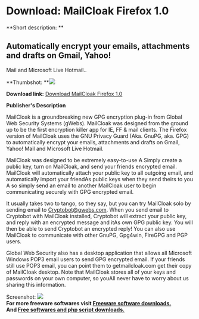 # Download: MailCloak Firefox 1.0

**Short description: **

## Automatically encrypt your emails, attachments and drafts on Gmail, Yahoo!
Mail and Microsoft Live Hotmail..

  
**Thumbshot: **![](http://www.freewarefiles.com/screenshot/mailcloakff_md.gif)   
  
**Download link:** [Download MailCloak Firefox 1.0](http://freesoftwares.boysofts.com/MailCloak-Firefox_program_48698.html)  
  

**Publisher's Description**  
  

MailCloak is a groundbreaking new GPG encryption plug-in from Global Web
Security Systems (gWebs). MailCloak was designed from the ground up to be the
first encryption killer app for IE, FF & mail clients. The Firefox version of
MailCloak uses the GNU Privacy Guard (Aka. GnuPG, aka. GPG) to automatically
encrypt your emails, attachments and drafts on Gmail, Yahoo! Mail and
Microsoft Live Hotmail.

MailCloak was designed to be extremely easy-to-use A Simply create a public
key, turn on MailCloak, and send your friends encrypted email. MailCloak will
automatically attach your public key to all outgoing email, and automatically
import your friendAs public keys when they send theirs to you A so simply send
an email to another MailCloak user to begin communicating securely with GPG
encrypted email.

It usually takes two to tango, so they say, but you can try MailCloak solo by
sending email to Cryptobot@gwebs.com. When you send email to Cryptobot with
MailCloak installed, Cryptobot will extract your public key, and reply with an
encrypted message and itAs own GPG public key. You will then be able to send
Cryptobot an encrypted reply! You can also use MailCloak to communicate with
other GnuPG, Gpg4win, FireGPG and PGP users.

Global Web Security also has a desktop application that allows all Microsoft
Windows POP3 email users to send GPG encrypted email. If your friends still
use POP3 email, you can point them to getmailcloak.com get their copy of
MailCloak desktop. Note that MailCloak stores all of your keys and passwords
on your own computer, so youAll never have to worry about us sharing this
information.

  
  
Screenshot: ![](http://www.freewarefiles.com/screenshot/mailcloakff.gif)  
**For more freeware softwares visit [Freeware software downloads.](http://freesoftwares.boysofts.com/)**   
**And [Free softwares and php script downloads.](http://www.boysofts.com/)**

